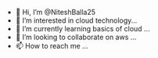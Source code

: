 - 👋 Hi, I’m @NiteshBalla25
- 👀 I’m interested in cloud technology...
- 🌱 I’m currently learning basics of cloud  ...
- 💞️ I’m looking to collaborate on aws ...
- 📫 How to reach me ...

<!---
NiteshBalla25/NiteshBalla25 is a ✨ special ✨ repository because its `README.md` (this file) appears on your GitHub profile.
You can click the Preview link to take a look at your changes.
--->
